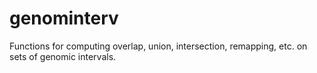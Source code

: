 # genominterv

Functions for computing overlap, union, intersection, remapping, etc. on sets of genomic intervals.


